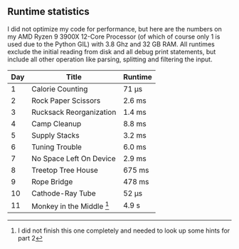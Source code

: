 ## Runtime statistics

I did not optimize my code for performance, but here are the numbers on my AMD Ryzen 9 3900X 12-Core Processor (of which of course only 1 is used due to the Python GIL) with 3.8 Ghz and 32 GB RAM. All runtimes exclude the initial reading from disk and all debug print statements, but include all other operation like parsing, splitting and filtering the input.

| Day | Title                       | Runtime |
| --- | --------------------------- | ------- |
| 1   | Calorie Counting            | 71 μs   |
| 2   | Rock Paper Scissors         | 2.6 ms  |
| 3   | Rucksack Reorganization     | 1.4 ms  |
| 4   | Camp Cleanup                | 8.8 ms  |
| 5   | Supply Stacks               | 3.2 ms  |
| 6   | Tuning Trouble              | 6.0 ms  |
| 7   | No Space Left On Device     | 2.9 ms  |
| 8   | Treetop Tree House          | 675 ms  |
| 9   | Rope Bridge                 | 478 ms  |
| 10  | Cathode-Ray Tube            | 52 μs   |
| 11  | Monkey in the Middle [^pt2] | 4.9 s   |

[^pt1]: I did not finish this one completely and needed to look up some hints for part 1

[^pt2]: I did not finish this one completely and needed to look up some hints for part 2

[^T]: I could not finish this puzzle